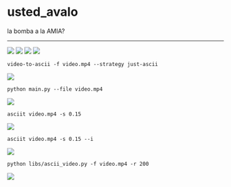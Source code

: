 # usted_avalo

la bomba a la AMIA?

---

[![](https://api.gh-polls.com/poll/01EJCV0VTR23SEY4EXCEG5HRXS/video-to-ascii)](https://api.gh-polls.com/poll/01EJCV0VTR23SEY4EXCEG5HRXS/video-to-ascii/vote)
[![](https://api.gh-polls.com/poll/01EJCV0VTR23SEY4EXCEG5HRXS/ptgms)](https://api.gh-polls.com/poll/01EJCV0VTR23SEY4EXCEG5HRXS/ptgms/vote)
[![](https://api.gh-polls.com/poll/01EJCV0VTR23SEY4EXCEG5HRXS/asciit)](https://api.gh-polls.com/poll/01EJCV0VTR23SEY4EXCEG5HRXS/asciit/vote)
[![](https://api.gh-polls.com/poll/01EJCV0VTR23SEY4EXCEG5HRXS/ascii_video)](https://api.gh-polls.com/poll/01EJCV0VTR23SEY4EXCEG5HRXS/ascii_video/vote)

`video-to-ascii -f video.mp4 --strategy just-ascii`

![](gifs/video-to-ascii.gif)

`python main.py --file video.mp4`

![](gifs/ptgms.gif)

`asciit video.mp4 -s 0.15`

![](gifs/asciit.gif)

`asciit video.mp4 -s 0.15 --i`

![](gifs/asciit-inverted.gif)

`python libs/ascii_video.py -f video.mp4 -r 200`

![](gifs/ascii_video.gif)

